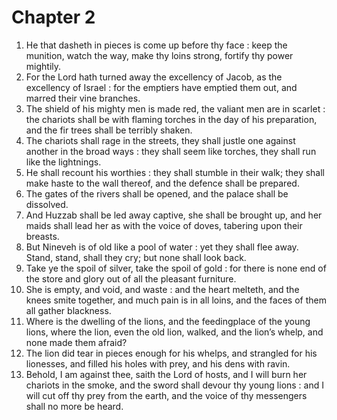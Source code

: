 # Chapter 2

1. He that dasheth in pieces is come up before thy face : keep the munition, watch the way, make thy loins strong, fortify thy power mightily.
2. For the Lord hath turned away the excellency of Jacob, as the excellency of Israel : for the emptiers have emptied them out, and marred their vine branches.
3. The shield of his mighty men is made red, the valiant men are in scarlet : the chariots shall be with flaming torches in the day of his preparation, and the fir trees shall be terribly shaken.
4. The chariots shall rage in the streets, they shall justle one against another in the broad ways : they shall seem like torches, they shall run like the lightnings.
5. He shall recount his worthies : they shall stumble in their walk; they shall make haste to the wall thereof, and the defence shall be prepared.
6. The gates of the rivers shall be opened, and the palace shall be dissolved.
7. And Huzzab shall be led away captive, she shall be brought up, and her maids shall lead her as with the voice of doves, tabering upon their breasts.
8. But Nineveh is of old like a pool of water : yet they shall flee away. Stand, stand, shall they cry; but none shall look back.
9. Take ye the spoil of silver, take the spoil of gold : for there is none end of the store and glory out of all the pleasant furniture.
10. She is empty, and void, and waste : and the heart melteth, and the knees smite together, and much pain is in all loins, and the faces of them all gather blackness.
11. Where is the dwelling of the lions, and the feedingplace of the young lions, where the lion, even the old lion, walked, and the lion’s whelp, and none made them afraid?
12. The lion did tear in pieces enough for his whelps, and strangled for his lionesses, and filled his holes with prey, and his dens with ravin.
13. Behold, I am against thee, saith the Lord of hosts, and I will burn her chariots in the smoke, and the sword shall devour thy young lions : and I will cut off thy prey from the earth, and the voice of thy messengers shall no more be heard.


